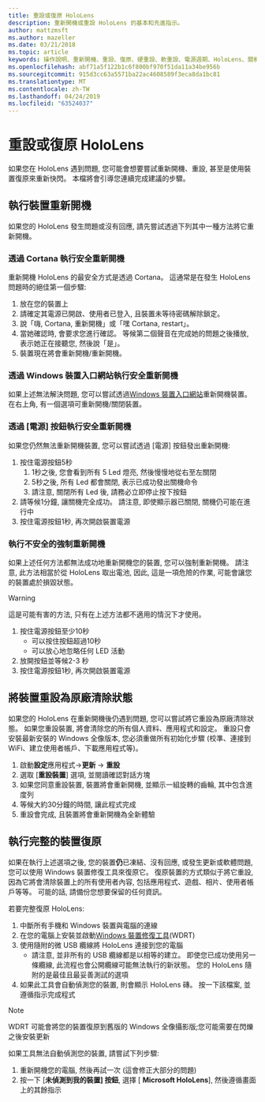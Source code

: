 ```yaml
---
title: 重設或復原 HoloLens
description: 重新開機或重設 HoloLens 的基本和先進指示。
author: mattzmsft
ms.author: mazeller
ms.date: 03/21/2018
ms.topic: article
keywords: 操作說明、重新開機、重設、復原、硬重設、軟重設、電源週期、HoloLens、關機
ms.openlocfilehash: abf71a5f122b1c6f800bf970f51da11a34be956b
ms.sourcegitcommit: 915d3cc63a5571ba22ac4608589f3eca8da1bc81
ms.translationtype: MT
ms.contentlocale: zh-TW
ms.lasthandoff: 04/24/2019
ms.locfileid: "63524037"
---
```

# <a name="reset-or-recover-your-hololens"></a>重設或復原 HoloLens

如果您在 HoloLens 遇到問題, 您可能會想要嘗試重新開機、重設, 甚至是使用裝置復原來重新快閃。 本檔將會引導您連續完成建議的步驟。

## <a name="perform-a-device-reboot"></a>執行裝置重新開機

如果您的 HoloLens 發生問題或沒有回應, 請先嘗試透過下列其中一種方法將它重新開機。

### <a name="perform-a-safe-reboot-via-cortana"></a>透過 Cortana 執行安全重新開機

重新開機 HoloLens 的最安全方式是透過 Cortana。 這通常是在發生 HoloLens 問題時的絕佳第一個步驟:
1. 放在您的裝置上
2. 請確定其電源已開啟、使用者已登入, 且裝置未等待密碼解除鎖定。
3. 說「嗨, Cortana, 重新開機」或「嘿 Cortana, restart」。
4. 當她確認時, 會要求您進行確認。 等候第二個聲音在完成她的問題之後播放, 表示她正在接聽您, 然後說「是」。
5. 裝置現在將會重新開機/重新開機。

### <a name="perform-a-safe-reboot-via-windows-device-portal"></a>透過 Windows 裝置入口網站執行安全重新開機

如果上述無法解決問題, 您可以嘗試透過[Windows 裝置入口網站](using-the-windows-device-portal.md)重新開機裝置。 在右上角, 有一個選項可重新開機/關閉裝置。

### <a name="perform-a-safe-reboot-via-the-power-button"></a>透過 [電源] 按鈕執行安全重新開機

如果您仍然無法重新開機裝置, 您可以嘗試透過 [電源] 按鈕發出重新開機:
1. 按住電源按鈕5秒
   1. 1秒之後, 您會看到所有 5 Led 燈亮, 然後慢慢地從右至左關閉
   2. 5秒之後, 所有 Led 都會關閉, 表示已成功發出關機命令
   3. 請注意, 關閉所有 Led 後, 請務必立即停止按下按鈕
2. 請等候1分鐘, 讓關機完全成功。 請注意, 即使顯示器已關閉, 關機仍可能在進行中
3. 按住電源按鈕1秒, 再次開啟裝置電源

### <a name="perform-an-unsafe-forced-reboot"></a>執行不安全的強制重新開機

如果上述任何方法都無法成功地重新開機您的裝置, 您可以強制重新開機。 請注意, 此方法相當於從 HoloLens 取出電池, 因此, 這是一項危險的作業, 可能會讓您的裝置處於損毀狀態。 

>[!WARNING]
>這是可能有害的方法, 只有在上述方法都不適用的情況下才使用。

1. 按住電源按鈕至少10秒
   * 可以按住按鈕超過10秒
   * 可以放心地忽略任何 LED 活動
2. 放開按鈕並等候2-3 秒
3. 按住電源按鈕1秒, 再次開啟裝置電源

## <a name="reset-the-device-to-a-factory-clean-state"></a>將裝置重設為原廠清除狀態

如果您的 HoloLens 在重新開機後仍遇到問題, 您可以嘗試將它重設為原廠清除狀態。 如果您重設裝置, 將會清除您的所有個人資料、應用程式和設定。 重設只會安裝最新安裝的 Windows 全像版本, 您必須重做所有初始化步驟 (校準、連接到 WiFi、建立使用者帳戶、下載應用程式等)。
1. 啟動**設定**應用程式->**更新** -> **重設**
2. 選取 [**重設裝置**] 選項, 並閱讀確認對話方塊
3. 如果您同意重設裝置, 裝置將會重新開機, 並顯示一組旋轉的齒輪, 其中包含進度列
4. 等候大約30分鐘的時間, 讓此程式完成
5. 重設會完成, 且裝置將會重新開機為全新體驗

## <a name="perform-a-full-device-recovery"></a>執行完整的裝置復原

如果在執行上述選項之後, 您的裝置**仍**已凍結、沒有回應, 或發生更新或軟體問題, 您可以使用 Windows 裝置修復工具來復原它。 復原裝置的方式類似于將它重設, 因為它將會清除裝置上的所有使用者內容, 包括應用程式、遊戲、相片、使用者帳戶等等。 可能的話, 請備份您想要保留的任何資訊。

若要完整復原 HoloLens:
1. 中斷所有手機和 Windows 裝置與電腦的連線
2. 在您的電腦上安裝並啟動[Windows 裝置修復工具](https://support.microsoft.com/help/12379/windows-10-mobile-device-recovery-tool-faq)(WDRT)
3. 使用隨附的微 USB 纜線將 HoloLens 連接到您的電腦
   * 請注意, 並非所有的 USB 纜線都是以相等的建立。 即使您已成功使用另一條纜線, 此流程也會公開纜線可能無法執行的新狀態。 您的 HoloLens 隨附的是最佳且最妥善測試的選項
4. 如果此工具會自動偵測您的裝置, 則會顯示 HoloLens 磚。 按一下該檔案, 並遵循指示完成程式

>[!NOTE]
>WDRT 可能會將您的裝置復原到舊版的 Windows 全像攝影版;您可能需要在閃爍之後安裝更新

如果工具無法自動偵測您的裝置, 請嘗試下列步驟:
1. 重新開機您的電腦, 然後再試一次 (這會修正大部分的問題)
2. 按一下 [**未偵測到我的裝置] 按鈕**, 選擇 [ **Microsoft HoloLens**], 然後遵循畫面上的其餘指示
